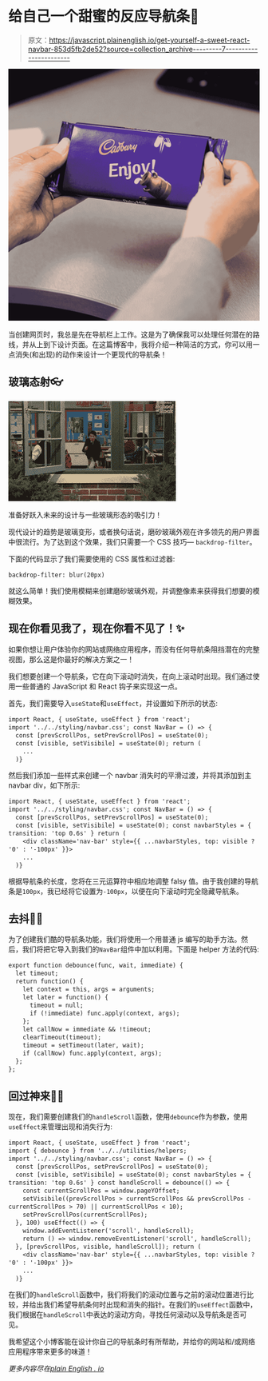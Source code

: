 # 给自己一个甜蜜的反应导航条🍫

> 原文：<https://javascript.plainenglish.io/get-yourself-a-sweet-react-navbar-853d5fb2de52?source=collection_archive---------7----------------------->

![](img/6dda14210178985900ac8f11a6fe8318.png)

当创建网页时，我总是先在导航栏上工作。这是为了确保我可以处理任何潜在的路线，并从上到下设计页面。在这篇博客中，我将介绍一种简洁的方式，你可以用一点消失(和出现)的动作来设计一个更现代的导航条！

## 玻璃态射👓

![](img/d096ad21f2a77d4a66e3aa4d0e1059ce.png)

准备好跃入未来的设计与一些玻璃形态的吸引力！

现代设计的趋势是玻璃变形，或者换句话说，磨砂玻璃外观在许多领先的用户界面中很流行。为了达到这个效果，我们只需要一个 CSS 技巧— `backdrop-filter`。

下面的代码显示了我们需要使用的 CSS 属性和过滤器:

```
backdrop-filter: blur(20px)
```

就这么简单！我们使用模糊来创建磨砂玻璃外观，并调整像素来获得我们想要的模糊效果。

## 现在你看见我了，现在你看不见了！✨

如果你想让用户体验你的网站或网络应用程序，而没有任何导航条阻挡潜在的完整视图，那么这是你最好的解决方案之一！

我们想要创建一个导航条，它在向下滚动时消失，在向上滚动时出现。我们通过使用一些普通的 JavaScript 和 React 钩子来实现这一点。

首先，我们需要导入`useState`和`useEffect`，并设置如下所示的状态:

```
import React, { useState, useEffect } from 'react';
import '../../styling/navbar.css'; const NavBar = () => {  
  const [prevScrollPos, setPrevScrollPos] = useState(0);  
  const [visible, setVisibile] = useState(0); return (
    ...
  )}
```

然后我们添加一些样式来创建一个 navbar 消失时的平滑过渡，并将其添加到主 navbar div，如下所示:

```
import React, { useState, useEffect } from 'react';
import '../../styling/navbar.css'; const NavBar = () => {  
  const [prevScrollPos, setPrevScrollPos] = useState(0);  
  const [visible, setVisibile] = useState(0); const navbarStyles = { transition: 'top 0.6s' } return (
    <div className='nav-bar' style={{ ...navbarStyles, top: visible ? '0' : '-100px' }}>
    ...
  )}
```

根据导航条的长度，您将在三元运算符中相应地调整 falsy 值。由于我创建的导航条是`100px`，我已经将它设置为`-100px`，以便在向下滚动时完全隐藏导航条。

## 去抖⛹🏼

为了创建我们酷的导航条功能，我们将使用一个用普通 js 编写的助手方法。然后，我们将把它导入到我们的`NavBar`组件中加以利用。下面是 helper 方法的代码:

```
export function debounce(func, wait, immediate) { 
  let timeout; 
  return function() {  
    let context = this, args = arguments;  
    let later = function() {   
      timeout = null;   
      if (!immediate) func.apply(context, args);  
    };  
    let callNow = immediate && !timeout;  
    clearTimeout(timeout);  
    timeout = setTimeout(later, wait);  
    if (callNow) func.apply(context, args); 
  };
};
```

## 回过神来🏃🏽

现在，我们需要创建我们的`handleScroll`函数，使用`debounce`作为参数，使用`useEffect`来管理出现和消失行为:

```
import React, { useState, useEffect } from 'react';
import { debounce } from '../../utilities/helpers;
import '../../styling/navbar.css'; const NavBar = () => {  
  const [prevScrollPos, setPrevScrollPos] = useState(0);  
  const [visible, setVisibile] = useState(0); const navbarStyles = { transition: 'top 0.6s' } const handleScroll = debounce(() => {
    const currentScrollPos = window.pageYOffset;
    setVisibile((prevScrollPos > currentScrollPos && prevScrollPos - currentScrollPos > 70) || currentScrollPos < 10);
    setPrevScrollPos(currentScrollPos);  
  }, 100) useEffect(() => {    
    window.addEventListener('scroll', handleScroll);    
    return () => window.removeEventListener('scroll', handleScroll);
  }, [prevScrollPos, visible, handleScroll]); return (
    <div className='nav-bar' style={{ ...navbarStyles, top: visible ? '0' : '-100px' }}>
    ...
  )}
```

在我们的`handleScroll`函数中，我们将我们的滚动位置与之前的滚动位置进行比较，并给出我们希望导航条何时出现和消失的指针。在我们的`useEffect`函数中，我们根据在`handleScroll`中表达的滚动方向，寻找任何滚动以及导航条是否可见。

我希望这个小博客能在设计你自己的导航条时有所帮助，并给你的网站和/或网络应用程序带来更多的味道！

*更多内容尽在*[*plain English . io*](http://plainenglish.io/)